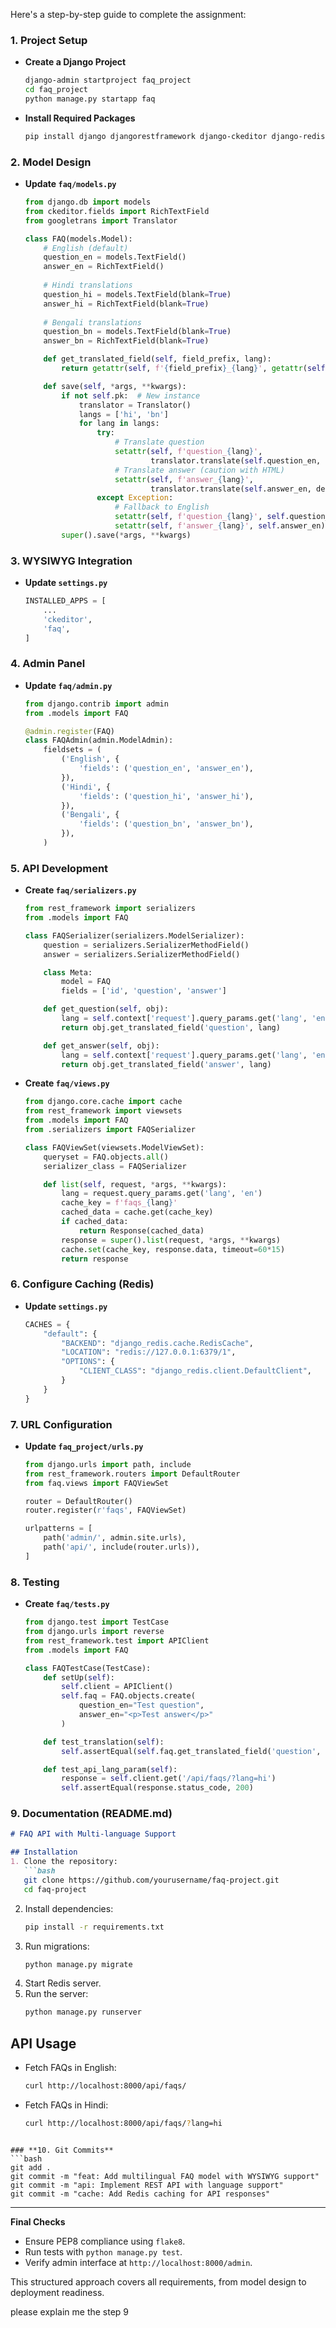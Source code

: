  
Here's a step-by-step guide to complete the assignment:

### **1. Project Setup**
- **Create a Django Project**
  ```bash
  django-admin startproject faq_project
  cd faq_project
  python manage.py startapp faq
  ```
- **Install Required Packages**
  ```bash
  pip install django djangorestframework django-ckeditor django-redis googletrans==4.0.0-rc1
  ```

### **2. Model Design**
- **Update `faq/models.py`**
  ```python
  from django.db import models
  from ckeditor.fields import RichTextField
  from googletrans import Translator

  class FAQ(models.Model):
      # English (default)
      question_en = models.TextField()
      answer_en = RichTextField()
      
      # Hindi translations
      question_hi = models.TextField(blank=True)
      answer_hi = RichTextField(blank=True)
      
      # Bengali translations
      question_bn = models.TextField(blank=True)
      answer_bn = RichTextField(blank=True)

      def get_translated_field(self, field_prefix, lang):
          return getattr(self, f'{field_prefix}_{lang}', getattr(self, f'{field_prefix}_en'))

      def save(self, *args, **kwargs):
          if not self.pk:  # New instance
              translator = Translator()
              langs = ['hi', 'bn']
              for lang in langs:
                  try:
                      # Translate question
                      setattr(self, f'question_{lang}', 
                              translator.translate(self.question_en, dest=lang).text)
                      # Translate answer (caution with HTML)
                      setattr(self, f'answer_{lang}', 
                              translator.translate(self.answer_en, dest=lang).text)
                  except Exception:
                      # Fallback to English
                      setattr(self, f'question_{lang}', self.question_en)
                      setattr(self, f'answer_{lang}', self.answer_en)
          super().save(*args, **kwargs)
  ```

### **3. WYSIWYG Integration**
- **Update `settings.py`**
  ```python
  INSTALLED_APPS = [
      ...
      'ckeditor',
      'faq',
  ]
  ```

### **4. Admin Panel**
- **Update `faq/admin.py`**
  ```python
  from django.contrib import admin
  from .models import FAQ

  @admin.register(FAQ)
  class FAQAdmin(admin.ModelAdmin):
      fieldsets = (
          ('English', {
              'fields': ('question_en', 'answer_en'),
          }),
          ('Hindi', {
              'fields': ('question_hi', 'answer_hi'),
          }),
          ('Bengali', {
              'fields': ('question_bn', 'answer_bn'),
          }),
      )
  ```

### **5. API Development**
- **Create `faq/serializers.py`**
  ```python
  from rest_framework import serializers
  from .models import FAQ

  class FAQSerializer(serializers.ModelSerializer):
      question = serializers.SerializerMethodField()
      answer = serializers.SerializerMethodField()

      class Meta:
          model = FAQ
          fields = ['id', 'question', 'answer']

      def get_question(self, obj):
          lang = self.context['request'].query_params.get('lang', 'en')
          return obj.get_translated_field('question', lang)

      def get_answer(self, obj):
          lang = self.context['request'].query_params.get('lang', 'en')
          return obj.get_translated_field('answer', lang)
  ```
- **Create `faq/views.py`**
  ```python
  from django.core.cache import cache
  from rest_framework import viewsets
  from .models import FAQ
  from .serializers import FAQSerializer

  class FAQViewSet(viewsets.ModelViewSet):
      queryset = FAQ.objects.all()
      serializer_class = FAQSerializer

      def list(self, request, *args, **kwargs):
          lang = request.query_params.get('lang', 'en')
          cache_key = f'faqs_{lang}'
          cached_data = cache.get(cache_key)
          if cached_data:
              return Response(cached_data)
          response = super().list(request, *args, **kwargs)
          cache.set(cache_key, response.data, timeout=60*15)
          return response
  ```

### **6. Configure Caching (Redis)**
- **Update `settings.py`**
  ```python
  CACHES = {
      "default": {
          "BACKEND": "django_redis.cache.RedisCache",
          "LOCATION": "redis://127.0.0.1:6379/1",
          "OPTIONS": {
              "CLIENT_CLASS": "django_redis.client.DefaultClient",
          }
      }
  }
  ```

### **7. URL Configuration**
- **Update `faq_project/urls.py`**
  ```python
  from django.urls import path, include
  from rest_framework.routers import DefaultRouter
  from faq.views import FAQViewSet

  router = DefaultRouter()
  router.register(r'faqs', FAQViewSet)

  urlpatterns = [
      path('admin/', admin.site.urls),
      path('api/', include(router.urls)),
  ]
  ```

### **8. Testing**
- **Create `faq/tests.py`**
  ```python
  from django.test import TestCase
  from django.urls import reverse
  from rest_framework.test import APIClient
  from .models import FAQ

  class FAQTestCase(TestCase):
      def setUp(self):
          self.client = APIClient()
          self.faq = FAQ.objects.create(
              question_en="Test question",
              answer_en="<p>Test answer</p>"
          )

      def test_translation(self):
          self.assertEqual(self.faq.get_translated_field('question', 'hi'), self.faq.question_hi)

      def test_api_lang_param(self):
          response = self.client.get('/api/faqs/?lang=hi')
          self.assertEqual(response.status_code, 200)
  ```

### **9. Documentation (README.md)**
```markdown
# FAQ API with Multi-language Support

## Installation
1. Clone the repository:
   ```bash
   git clone https://github.com/yourusername/faq-project.git
   cd faq-project
   ```
2. Install dependencies:
   ```bash
   pip install -r requirements.txt
   ```
3. Run migrations:
   ```bash
   python manage.py migrate
   ```
4. Start Redis server.
5. Run the server:
   ```bash
   python manage.py runserver
   ```

## API Usage
- Fetch FAQs in English:
  ```bash
  curl http://localhost:8000/api/faqs/
  ```
- Fetch FAQs in Hindi:
  ```bash
  curl http://localhost:8000/api/faqs/?lang=hi
  ```
```

### **10. Git Commits**
```bash
git add .
git commit -m "feat: Add multilingual FAQ model with WYSIWYG support"
git commit -m "api: Implement REST API with language support"
git commit -m "cache: Add Redis caching for API responses"
```

---

**Final Checks**
- Ensure PEP8 compliance using `flake8`.
- Run tests with `python manage.py test`.
- Verify admin interface at `http://localhost:8000/admin`.

This structured approach covers all requirements, from model design to deployment readiness.

please explain me the step 9 
